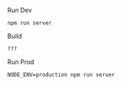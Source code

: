 Run Dev

```
npm run server
```

Build

```
???
```

Run Prod

```
NODE_ENV=production npm run server
```
